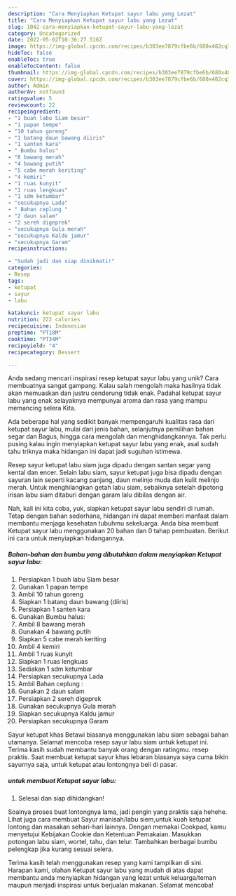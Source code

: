 ```yaml
---
description: "Cara Menyiapkan Ketupat sayur labu yang Lezat"
title: "Cara Menyiapkan Ketupat sayur labu yang Lezat"
slug: 1042-cara-menyiapkan-ketupat-sayur-labu-yang-lezat
category: Uncategorized
date: 2022-05-02T10:36:27.516Z
image: https://img-global.cpcdn.com/recipes/b303ee7879cfbe6b/680x482cq70/ketupat-sayur-labu-foto-resep-utama.jpg
hideToc: false
enableToc: true
enableTocContent: false
thumbnail: https://img-global.cpcdn.com/recipes/b303ee7879cfbe6b/680x482cq70/ketupat-sayur-labu-foto-resep-utama.jpg
cover: https://img-global.cpcdn.com/recipes/b303ee7879cfbe6b/680x482cq70/ketupat-sayur-labu-foto-resep-utama.jpg
author: Admin
authorAv: notfound
ratingvalue: 5
reviewcount: 22
recipeingredient:
- "1 buah labu Siam besar"
- "1 papan tempe"
- "10 tahun goreng"
- "1 batang daun bawang diiris"
- "1 santen kara"
- " Bumbu halus"
- "8 bawang merah"
- "4 bawang putih"
- "5 cabe merah keriting"
- "4 kemiri"
- "1 ruas kunyit"
- "1 ruas lengkuas"
- "1 sdm ketumbar"
- "secukupnya Lada"
- " Bahan ceplung "
- "2 daun salam"
- "2 sereh digeprek"
- "secukupnya Gula merah"
- "secukupnya Kaldu jamur"
- "secukupnya Garam"
recipeinstructions:

- "Sudah jadi dan siap dinikmati!"
categories:
- Resep
tags:
- ketupat
- sayur
- labu

katakunci: ketupat sayur labu 
nutrition: 222 calories
recipecuisine: Indonesian
preptime: "PT18M"
cooktime: "PT34M"
recipeyield: "4"
recipecategory: Dessert

---
```





Anda sedang mencari inspirasi resep ketupat sayur labu yang unik? Cara membuatnya sangat gampang. Kalau salah mengolah maka hasilnya tidak akan memuaskan dan justru cenderung tidak enak. Padahal ketupat sayur labu yang enak selayaknya mempunyai aroma dan rasa yang mampu memancing selera Kita.





Ada beberapa hal yang sedikit banyak mempengaruhi kualitas rasa dari ketupat sayur labu, mulai dari jenis bahan, selanjutnya pemilihan bahan segar dan Bagus, hingga cara mengolah dan menghidangkannya. Tak perlu pusing kalau ingin menyiapkan ketupat sayur labu yang enak,      asal sudah tahu triknya maka hidangan ini dapat jadi suguhan istimewa.














Resep sayur ketupat labu siam juga dipadu dengan santan segar yang kental dan encer. Selain labu siam, sayur ketupat juga bisa dipadu dengan sayuran lain seperti kacang panjang, daun melinjo muda dan kulit melinjo merah. Untuk menghilangkan getah labu siam, sebaiknya setelah dipotong irisan labu siam ditaburi dengan garam lalu dibilas dengan air.






Nah, kali ini kita coba, yuk, siapkan ketupat sayur labu sendiri di rumah. Tetap dengan bahan sederhana, hidangan ini dapat memberi manfaat dalam membantu menjaga kesehatan tubuhmu sekeluarga. Anda bisa membuat Ketupat sayur labu menggunakan 20 bahan dan 0 tahap pembuatan. Berikut ini cara untuk menyiapkan hidangannya.

<!--inarticleads1-->

##### Bahan-bahan dan bumbu yang dibutuhkan dalam menyiapkan Ketupat sayur labu:

1. Persiapkan 1 buah labu Siam besar
1. Gunakan 1 papan tempe
1. Ambil 10 tahun goreng
1. Siapkan 1 batang daun bawang (diiris)
1. Persiapkan 1 santen kara
1. Gunakan  Bumbu halus:
1. Ambil 8 bawang merah
1. Gunakan 4 bawang putih
1. Siapkan 5 cabe merah keriting
1. Ambil 4 kemiri
1. Ambil 1 ruas kunyit
1. Siapkan 1 ruas lengkuas
1. Sediakan 1 sdm ketumbar
1. Persiapkan secukupnya Lada
1. Ambil  Bahan ceplung :
1. Gunakan 2 daun salam
1. Persiapkan 2 sereh digeprek
1. Gunakan secukupnya Gula merah
1. Siapkan secukupnya Kaldu jamur
1. Persiapkan secukupnya Garam


Sayur ketupat khas Betawi biasanya menggunakan labu siam sebagai bahan utamanya. Selamat mencoba resep sayur labu siam untuk ketupat ini. Terima kasih sudah membantu banyak orang dengan ratingmu. resep praktis. Saat membuat ketupat sayur khas lebaran biasanya saya cuma bikin sayurnya saja, untuk ketupat atau lontongnya beli di pasar. 

<!--inarticleads2-->

#####  untuk membuat Ketupat sayur labu:


1. Selesai dan siap dihidangkan!

Soalnya proses buat lontongnya lama, jadi pengin yang praktis saja hehehe. Lihat juga cara membuat Sayur manisah/labu siem,untuk kuah ketupat lontong dan masakan sehari-hari lainnya. Dengan memakai Cookpad, kamu menyetujui Kebijakan Cookie dan Ketentuan Pemakaian. Masukkan potongan labu siam, wortel, tahu, dan telur. Tambahkan berbagai bumbu pelengkap jika kurang sesuai selera. 

Terima kasih telah menggunakan resep yang kami tampilkan di sini. Harapan kami, olahan Ketupat sayur labu yang mudah di atas dapat membantu anda menyiapkan hidangan yang lezat untuk keluarga/teman maupun menjadi inspirasi untuk berjualan makanan. Selamat mencoba!
